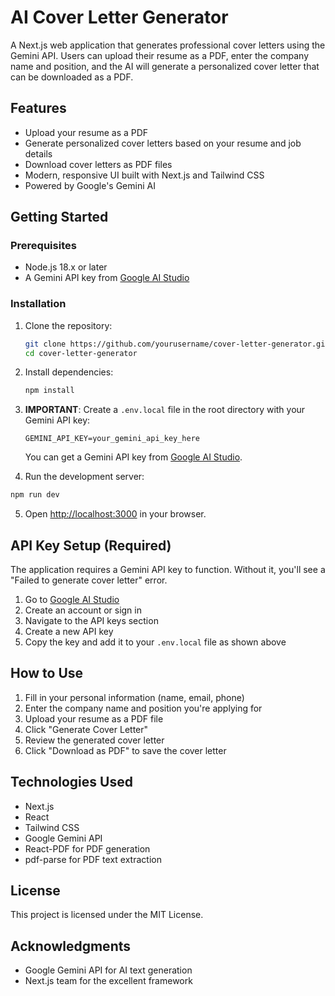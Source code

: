 # AI Cover Letter Generator

A Next.js web application that generates professional cover letters using the Gemini API. Users can upload their resume as a PDF, enter the company name and position, and the AI will generate a personalized cover letter that can be downloaded as a PDF.

## Features

- Upload your resume as a PDF
- Generate personalized cover letters based on your resume and job details
- Download cover letters as PDF files
- Modern, responsive UI built with Next.js and Tailwind CSS
- Powered by Google's Gemini AI

## Getting Started

### Prerequisites

- Node.js 18.x or later
- A Gemini API key from [Google AI Studio](https://aistudio.google.com/)

### Installation

1. Clone the repository:
   ```bash
   git clone https://github.com/yourusername/cover-letter-generator.git
   cd cover-letter-generator
   ```

2. Install dependencies:
   ```bash
   npm install
   ```

3. **IMPORTANT**: Create a `.env.local` file in the root directory with your Gemini API key:
   ```
   GEMINI_API_KEY=your_gemini_api_key_here
   ```
   You can get a Gemini API key from [Google AI Studio](https://aistudio.google.com/).

4. Run the development server:
```bash
npm run dev
```

5. Open [http://localhost:3000](http://localhost:3000) in your browser.

## API Key Setup (Required)

The application requires a Gemini API key to function. Without it, you'll see a "Failed to generate cover letter" error.

1. Go to [Google AI Studio](https://aistudio.google.com/)
2. Create an account or sign in
3. Navigate to the API keys section
4. Create a new API key
5. Copy the key and add it to your `.env.local` file as shown above

## How to Use

1. Fill in your personal information (name, email, phone)
2. Enter the company name and position you're applying for
3. Upload your resume as a PDF file
4. Click "Generate Cover Letter"
5. Review the generated cover letter
6. Click "Download as PDF" to save the cover letter

## Technologies Used

- Next.js
- React
- Tailwind CSS
- Google Gemini API
- React-PDF for PDF generation
- pdf-parse for PDF text extraction

## License

This project is licensed under the MIT License.

## Acknowledgments

- Google Gemini API for AI text generation
- Next.js team for the excellent framework
